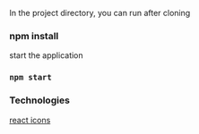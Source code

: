 

In the project directory, you can run after cloning

### npm install

start the application

### `npm start`


### Technologies
[react icons](https://react-icons.github.io/react-icons/)